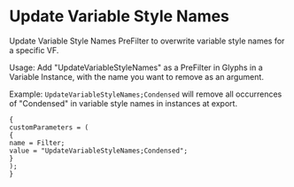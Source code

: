 # Update Variable Style Names

Update Variable Style Names PreFilter to overwrite variable style names for a specific VF.

Usage: Add "UpdateVariableStyleNames" as a PreFilter in Glyphs in a Variable Instance, with the name you want to remove as an argument.

Example: `UpdateVariableStyleNames;Condensed` will remove all occurrences of "Condensed" in variable style names in instances at export.

```
{
customParameters = (
{
name = Filter;
value = "UpdateVariableStyleNames;Condensed";
}
);
}
```
